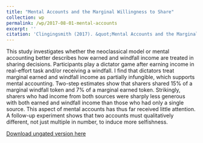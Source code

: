 ```yaml
---
title: "Mental Accounts and the Marginal Willingness to Share"
collection: wp
permalink: /wp/2017-08-01-mental-accounts
excerpt: ''
citation: 'Clingingsmith (2017). &quot;Mental Accounts and the Marginal Willingness to Share&quot; <i>Unpublished Ms.</i>'
---
```

This study investigates whether the neoclassical model or mental accounting better describes how earned and windfall income are treated in sharing decisions. Participants play a dictator game after earning income in real-effort task and/or receiving a windfall. I find that dictators treat marginal earned and windfall income as partially infungible, which supports mental accounting. Two-step estimates show that sharers shared 15% of a marginal windfall token and 7% of a marginal earned token. Strikingly, sharers who had income from both sources were sharply less generous with both earned and windfall income than those who had only a single source. This aspect of mental accounts has thus far received little attention. A follow-up experiment shows that two accounts must qualitatively different, not just multiple in number, to induce more selfishness.

[Download ungated version here](https://osf.io/preprints/socarxiv/f5h4w/)

